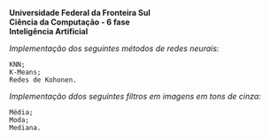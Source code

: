 <b>Universidade Federal da Fronteira Sul</b><br>
<b>Ciência da Computação - 6 fase</b><br>
<b>Inteligência Artificial</b><br>

<i>Implementação dos seguintes métodos de redes neurais:</i>

	KNN;
	K-Means;
	Redes de Kohonen.

<i>Implementação ddos seguintes filtros em imagens em tons de cinza:</i>

	Média;
	Moda;
	Mediana.
